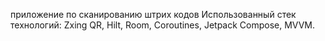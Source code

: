 приложение по сканированию штрих кодов
Использованный стек технологий: Zxing QR, Hilt, Room, Coroutines, Jetpack Compose, MVVM.
